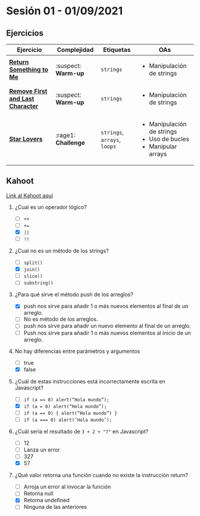 # Sesión 01 - 01/09/2021

## Ejercicios

| Ejercicio                                                                              | Complejidad           | Etiquetas                    | OAs                                                                                        |
| -------------------------------------------------------------------------------------- | --------------------- | ---------------------------- | ------------------------------------------------------------------------------------------ |
| [**Return Something to Me**](../../exercises/return-something-warmup)                  | :suspect: **Warm-up** | `strings`                    | <ul><li> Manipulación de strings </li></ul>                                                |
| [**Remove First and Last Character**](../../exercises/remove-first-and-last-character) | :suspect: **Warm-up** | `strings`                    | <ul><li> Manipulación de strings </li></ul>                                                |
| [**Star Lovers**](../../exercises/star-lovers-challenge)                               | :rage1: **Challenge** | `strings`, `arrays`, `loops` | <ul><li> Manipulación de strings </li><li>Uso de bucles</li><li>Manipular arrays</li></ul> |

## Kahoot

[Link al Kahoot aquí](https://create.kahoot.it/share/season-1/78f177de-e4c9-4ed1-a5bf-7116b4eefa60)

1. ¿Cual es un operador lógico?

   - [ ] `++`
   - [ ] `+=`
   - [x] `||`
   - [ ] `!!`

2. ¿Cual no es un método de los strings?

   - [ ] `split()`
   - [x] `join()`
   - [ ] `slice()`
   - [ ] `substring()`

3. ¿Para qué sirve el método push de los arreglos?

   - [x] push nos sirve para añadir 1 o más nuevos elementos al final de un arreglo.
   - [ ] No es método de los arreglos.
   - [ ] push nos sirve para añadir un nuevo elemento al final de un arreglo.
   - [ ] Push nos sirve para añadir 1 o más nuevos elementos al inicio de un arreglo.

4. No hay diferencias entre parámetros y argumentos

   - [ ] true
   - [x] false

5. ¿Cuál de estas instrucciones está incorrectamente escrita en Javascript?

   - [ ] `if (a == 0) alert(“Hola mundo”);`
   - [x] `if (a = 0) alert(“Hola mundo”);`
   - [ ] `if (a == 0) { alert(“Hola mundo”) }`
   - [ ] `if (a === 0) alert(‘Hola mundo’);`

6. ¿Cuál sería el resultado de `3 + 2 + "7"` en Javascript?

   - [ ] 12
   - [ ] Lanza un error
   - [ ] 327
   - [x] 57

7. ¿Qué valor retorna una función cuando no existe la instrucción return?

   - [ ] Arroja un error al invocar la función
   - [ ] Retorna null
   - [x] Retorna undefined
   - [ ] Ninguna de las anteriores
